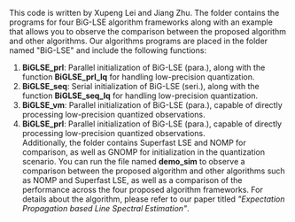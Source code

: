 This code is written by Xupeng Lei and Jiang Zhu. The folder contains the programs for four BiG-LSE algorithm frameworks along with an example that allows you to observe the comparison between the proposed algorithm and other algorithms. Our algorithms programs are placed in the folder named "BiG-LSE" and include the following functions:  
1. **BiGLSE_prl**: Parallel initialization of BiG-LSE (para.), along with the function **BiGLSE_prl_lq** for handling low-precision quantization.  
2. **BiGLSE_seq**: Serial initialization of BiG-LSE (seri.), along with the function **BiGLSE_seq_lq** for handling low-precision quantization.  
3. **BiGLSE_vm**: Parallel initialization of BiG-LSE (para.), capable of directly processing low-precision quantized observations.  
4. **BiGLSE_prl**: Parallel initialization of BiG-LSE (para.), capable of directly processing low-precision quantized observations.  
Additionally, the folder contains Superfast LSE and NOMP for comparison, as well as GNOMP  for initialization in the quantization scenario. You can run the file named **demo_sim** to observe a comparison between the proposed algorithm and other algorithms such as NOMP and Superfast LSE, as well as a comparison of the performance across the four proposed algorithm frameworks. For details about the algorithm, please refer to our paper titled *"Expectation Propagation based Line Spectral Estimation"*.